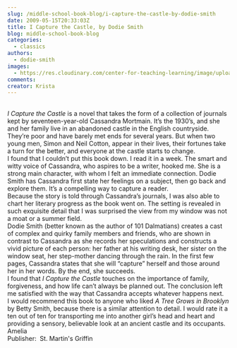 ```yaml
---
slug: /middle-school-book-blog/i-capture-the-castle-by-dodie-smith
date: 2009-05-15T20:33:03Z
title: I Capture the Castle, by Dodie Smith
blog: middle-school-book-blog
categories:
  - classics
authors:
  - dodie-smith
images:
  - https://res.cloudinary.com/center-for-teaching-learning/image/upload/v1637512944/icapture1.jpg.jpg
comments:
creator: Krista
---
```


 <br /><em>I Capture the Castle</em> is a novel that takes the form of a collection of journals kept by seventeen-year-old Cassandra Mortmain. It’s the 1930’s, and she and her family live in an abandoned castle in the English countryside. They’re poor and have barely met ends for several years. But when two young men, Simon and Neil Cotton, appear in their lives, their fortunes take a turn for the better, and everyone at the castle starts to change.<br />I found that I couldn’t put this book down. I read it in a week. The smart and witty voice of Cassandra, who aspires to be a writer, hooked me. She is a strong main character, with whom I felt an immediate connection. Dodie Smith has Cassandra first state her feelings on a subject, then go back and explore them.  It’s a compelling way to capture a reader.<br />Because the story is told through Cassandra’s journals, I was also able to chart her literary progress as the book went on. The setting is revealed in such exquisite detail that I was surprised the view from my window was not a moat or a summer field.<br />Dodie Smith (better known as the author of 101 Dalmatians) creates a cast of complex and quirky family members and friends, who are shown in contrast to Cassandra as she records her speculations and constructs a vivid picture of each person: her father at his writing desk, her sister on the window seat, her step-mother dancing through the rain. In the first few pages, Cassandra states that she will “capture” herself and those around her in her words. By the end, she succeeds.<br />I found that <em>I Capture the Castle</em> touches on the importance of family, forgiveness, and how life can’t always be planned out. The conclusion left me satisfied with the way that Cassandra accepts whatever happens next.<br />I would recommend this book to anyone who liked <em>A Tree Grows in Brooklyn</em> by Betty Smith, because there is a similar attention to detail. I would rate it a ten out of ten for transporting me into another girl’s head and heart and providing a sensory, believable look at an ancient castle and its occupants.<br />Amelia<br />Publisher:  St. Martin's Griffin<br />
